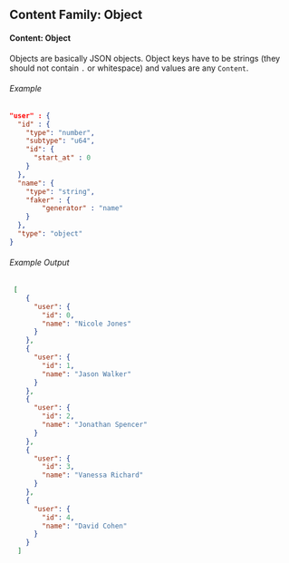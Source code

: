 ## Content Family: Object

#### Content: Object

Objects are basically JSON objects. Object keys have to be strings (they should not contain `.` or whitespace) and values are any `Content`.

###### Example
```json
"user" : {
  "id" : {
    "type": "number",
    "subtype": "u64",
    "id": {
      "start_at" : 0
    }
  },
  "name": {
    "type": "string",
    "faker" : {
        "generator" : "name"
    }
  },
  "type": "object"
}
```

###### Example Output

```json
 [
    {
      "user": {
        "id": 0,
        "name": "Nicole Jones"
      }
    },
    {
      "user": {
        "id": 1,
        "name": "Jason Walker"
      }
    },
    {
      "user": {
        "id": 2,
        "name": "Jonathan Spencer"
      }
    },
    {
      "user": {
        "id": 3,
        "name": "Vanessa Richard"
      }
    },
    {
      "user": {
        "id": 4,
        "name": "David Cohen"
      }
    }
  ]
```